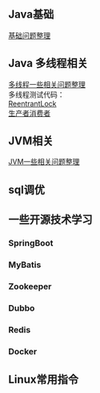 ## Java基础
[基础问题整理](https://www.jianshu.com/p/0dbe20eab855)

## Java 多线程相关
[多线程一些相关问题整理](https://www.jianshu.com/p/3e73fc3f960a)<br>
多线程测试代码：<br>
[ReentrantLock](https://github.com/rubywang08/zookeeper-study/blob/rpc-server/rmi/src/com/mytest/lockpractice/Lock1.java)<br>
[生产者消费者](https://github.com/rubywang08/zookeeper-study/tree/rpc-server/rmi/src/com/mytest/multithread)<br>

## JVM相关
[JVM一些相关问题整理](https://www.jianshu.com/p/76568379341a)<br>

## sql调优

## 一些开源技术学习
### SpringBoot
### MyBatis
### Zookeeper
### Dubbo
### Redis
### Docker

## Linux常用指令
